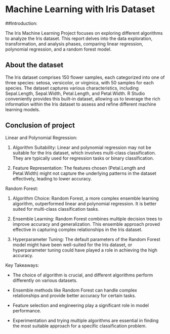 # Machine Learning with Iris Dataset

##Introduction:

The Iris Machine Learning Project focuses on exploring different algorithms to analyze the Iris dataset. This report delves into the data exploration, transformation, and analysis phases, comparing linear regression, polynomial regression, and a random forest model.

## About the dataset

The Iris dataset comprises 150 flower samples, each categorized into one of three species: setosa, versicolor, or virginica, with 50 samples for each species. The dataset captures various characteristics, including Sepal.Length, Sepal.Width, Petal.Length, and Petal.Width. R Studio conveniently provides this built-in dataset, allowing us to leverage the rich information within the Iris dataset to assess and refine different machine learning models.


## Conclusion of project

Linear and Polynomial Regression:

1. Algorithm Suitability: Linear and polynomial regression may not be suitable for the Iris dataset, which involves multi-class classification. They are typically used for regression tasks or binary classification.

2. Feature Representation: The features chosen (Petal.Length and Petal.Width) might not capture the underlying patterns in the dataset effectively, leading to lower accuracy.

Random Forest:

1. Algorithm Choice: Random Forest, a more complex ensemble learning algorithm, outperformed linear and polynomial regression. It is better suited for multi-class classification tasks.

2. Ensemble Learning: Random Forest combines multiple decision trees to improve accuracy and generalization. This ensemble approach proved effective in capturing complex relationships in the Iris dataset.

3. Hyperparameter Tuning: The default parameters of the Random Forest model might have been well-suited for the Iris dataset, or hyperparameter tuning could have played a role in achieving the high accuracy.

Key Takeaways: 

- The choice of algorithm is crucial, and different algorithms perform differently on various datasets.

- Ensemble methods like Random Forest can handle complex relationships and provide better accuracy for certain tasks.

- Feature selection and engineering play a significant role in model performance.

- Experimentation and trying multiple algorithms are essential in finding the most suitable approach for a specific classification problem.
